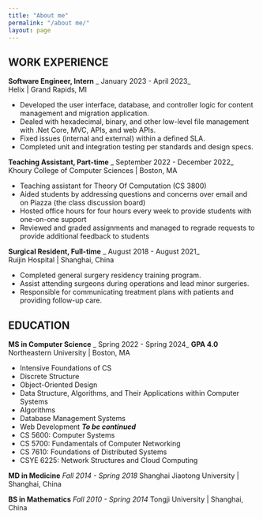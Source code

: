 ```yaml
---
title: "About me"
permalink: "/about me/"
layout: page
---
```


## WORK EXPERIENCE
**Software Engineer, Intern** _  January 2023 - April 2023_</br>
Helix | Grand Rapids, MI

- Developed the user interface, database, and controller logic for content management and migration application.
- Dealed with hexadecimal, binary, and other low-level file management with .Net Core, MVC, APIs, and web APIs. 
- Fixed issues (internal and external) within a defined SLA. 
- Completed unit and integration testing per standards and design specs. 

**Teaching Assistant, Part-time** _  September 2022 - December 2022_</br>
Khoury College of Computer Sciences | Boston, MA

- Teaching assistant for Theory Of Computation (CS 3800)
- Aided students by addressing questions and concerns over email and on Piazza (the class discussion board)
- Hosted office hours for four hours every week to provide students with one-on-one support
- Reviewed and graded assignments and managed to regrade requests to provide additional feedback to students

**Surgical Resident, Full-time** _  August 2018 - August 2021_</br>
Ruijin Hospital | Shanghai, China
- Completed general surgery residency training program.
- Assist attending surgeons during operations and lead minor surgeries.
- Responsible for communicating treatment plans with patients and providing follow-up care.

## EDUCATION

**MS in Computer Science**  _  Spring 2022 - Spring 2024_ **GPA 4.0**</br>
Northeastern University | Boston, MA 
* Intensive Foundations of CS
* Discrete Structure
* Object-Oriented Design
* Data Structure, Algorithms, and Their Applications within Computer Systems
* Algorithms
* Database Management Systems
* Web Development
***To be continued***
* CS 5600: Computer Systems
* CS 5700: Fundamentals of Computer Networking
* CS 7610: Foundations of Distributed Systems
* CSYE 6225: Network Structures and Cloud Computing

**MD in Medicine**  _Fall 2014 - Spring 2018_
Shanghai Jiaotong University | Shanghai, China

**BS in Mathematics**  _Fall 2010 - Spring 2014_
Tongji University | Shanghai, China